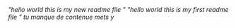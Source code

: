 
<i> 
"hello world this is my new  readme file "
"hello world this is my first readme file "
tu manque de contenue mets y
</i>
